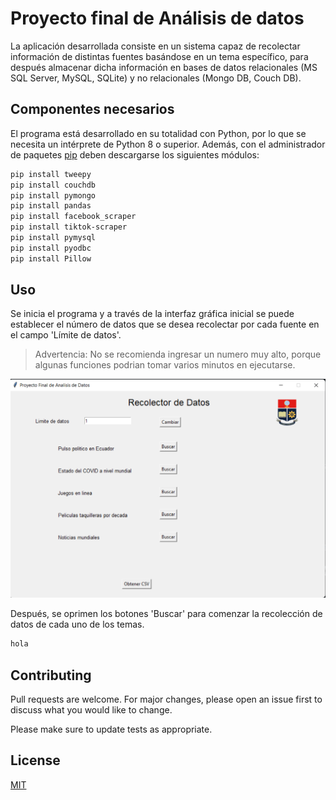 # Proyecto final de Análisis de datos

La aplicación desarrollada consiste en un sistema capaz de recolectar información de distintas fuentes basándose en un tema específico, para después almacenar dicha información en bases de datos relacionales (MS SQL Server, MySQL, SQLite) y no relacionales (Mongo DB, Couch DB).

## Componentes necesarios

El programa está desarrollado en su totalidad con Python, por lo que se necesita un intérprete de Python 8 o superior. Además, con el administrador de paquetes [pip](https://pip.pypa.io/en/stable/) deben descargarse los siguientes módulos:

```bash
pip install tweepy
pip install couchdb
pip install pymongo
pip install pandas
pip install facebook_scraper
pip install tiktok-scraper
pip install pymysql
pip install pyodbc
pip install Pillow
```

## Uso
Se inicia el programa y a través de la interfaz gráfica inicial se puede establecer el número de datos que se desea recolectar por cada fuente en el campo 'Límite de datos'.
>Advertencia: No se recomienda ingresar un numero muy alto, porque algunas funciones podrian tomar varios minutos en ejecutarse.

![This is an image](/Capturas_proyecto/interfaz.png)

Después, se oprimen los botones 'Buscar' para comenzar la recolección de datos de cada uno de los temas.

```python
hola
```

## Contributing
Pull requests are welcome. For major changes, please open an issue first to discuss what you would like to change.

Please make sure to update tests as appropriate.

## License
[MIT](https://choosealicense.com/licenses/mit/)
